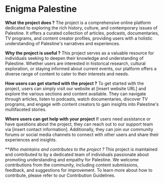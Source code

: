 #  **Enigma Palestine**

**What the project does ?**
The project is a comprehensive online platform dedicated to exploring the rich history, culture, and contemporary issues of Palestine. It offers a curated collection of articles, podcasts, documentaries, TV programs, and content creator profiles, providing users with a holistic understanding of Palestine's narratives and experiences.

**Why the project is useful ?**
This project serves as a valuable resource for individuals seeking to deepen their knowledge and understanding of Palestine. Whether users are interested in historical research, cultural exploration, or staying informed about current events, our platform offers a diverse range of content to cater to their interests and needs.

**How users can get started with the project ?**
To get started with the project, users can simply visit our website at [insert website URL] and explore the various sections and content available. They can navigate through articles, listen to podcasts, watch documentaries, discover TV programs, and engage with content creators to gain insights into Palestine's multifaceted stories.

**Where users can get help with your project**
If users need assistance or have questions about the project, they can reach out to our support team via [insert contact information]. Additionally, they can join our community forums or social media channels to connect with other users and share their experiences and insights.

***Who maintains and contributes to the project ?*
 This project is maintained and contributed to by a dedicated team of individuals passionate about promoting understanding and empathy for Palestine. We welcome contributions from the community, including content submissions, feedback, and suggestions for improvement. To learn more about how to contribute, please refer to our Contribution Guidelines.
